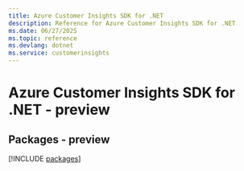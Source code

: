 ```yaml
---
title: Azure Customer Insights SDK for .NET
description: Reference for Azure Customer Insights SDK for .NET
ms.date: 06/27/2025
ms.topic: reference
ms.devlang: dotnet
ms.service: customerinsights
---
```

# Azure Customer Insights SDK for .NET - preview
## Packages - preview
[!INCLUDE [packages](customer-insights-index.md)]
